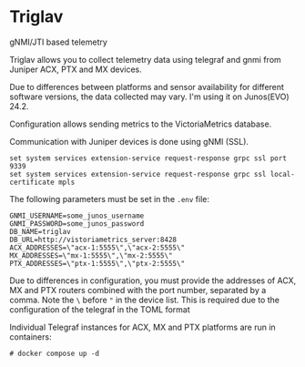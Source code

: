 # Triglav
gNMI/JTI based telemetry

Triglav allows you to collect telemetry data using telegraf and gnmi from Juniper ACX, PTX and MX devices.

Due to differences between platforms and sensor availability for different software versions, the data collected may vary. I'm using it on Junos(EVO) 24.2.

Configuration allows sending metrics to the VictoriaMetrics database.

Communication with Juniper devices is done using gNMI (SSL).

```
set system services extension-service request-response grpc ssl port 9339
set system services extension-service request-response grpc ssl local-certificate mpls
```

The following parameters must be set in the `.env` file:

```
GNMI_USERNAME=some_junos_username
GNMI_PASSWORD=some_junos_password
DB_NAME=triglav
DB_URL=http://vistoriametrics_server:8428
ACX_ADDRESSES=\"acx-1:5555\",\"acx-2:5555\"
MX_ADDRESSES=\"mx-1:5555\",\"mx-2:5555\"
PTX_ADDRESSES=\"ptx-1:5555\",\"ptx-2:5555\"
```

Due to differences in configuration, you must provide the addresses of ACX, MX and PTX routers combined with the port number, separated by a comma. Note the `\` before `"` in the device list. This is required due to the configuration of the telegraf in the TOML format

Individual Telegraf instances for ACX, MX and PTX platforms are run in containers:
```
# docker compose up -d
```